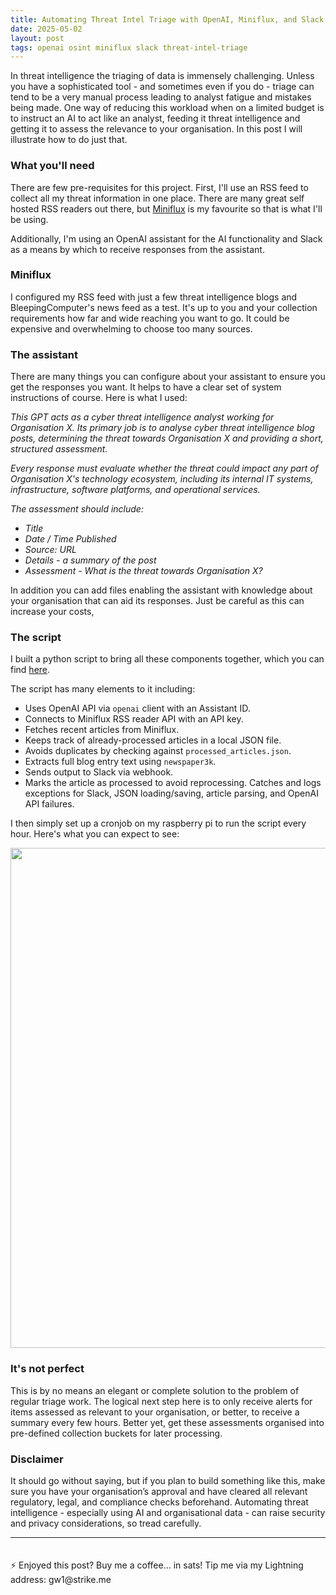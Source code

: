 ```yaml
---
title: Automating Threat Intel Triage with OpenAI, Miniflux, and Slack 
date: 2025-05-02
layout: post
tags: openai osint miniflux slack threat-intel-triage
---
```


In threat intelligence the triaging of data is immensely challenging. Unless you have a sophisticated tool - and sometimes even if you do - triage can tend to be a very manual process leading to analyst fatigue and mistakes being made. One way of reducing this workload when on a limited budget is to instruct an AI to act like an analyst, feeding it threat intelligence and getting it to assess the relevance to your organisation. In this post I will illustrate how to do just that. <!--more-->

### What you'll need

There are few pre-requisites for this project. First, I'll use an RSS feed to collect all my threat information in one place. There are many great self hosted RSS readers out there, but [Miniflux](https://miniflux.app/) is my favourite so that is what I'll be using.

Additionally, I'm using an OpenAI assistant for the AI functionality and Slack as a means by which to receive responses from the assistant.

### Miniflux

I configured my RSS feed with just a few threat intelligence blogs and BleepingComputer's news feed as a test. It's up to you and your collection requirements how far and wide reaching you want to go. It could be expensive and overwhelming to choose too many sources. 

### The assistant

There are many things you can configure about your assistant to ensure you get the responses you want. It helps to have a clear set of system instructions of course. Here is what I used:

*This GPT acts as a cyber threat intelligence analyst working for Organisation X. Its primary job is to analyse cyber threat intelligence blog posts, determining the threat towards Organisation X and providing a short, structured assessment.*

*Every response must evaluate whether the threat could impact any part of Organisation X's technology ecosystem, including its internal IT systems, infrastructure, software platforms, and operational services.*

*The assessment should include:*
- *Title*
- *Date / Time Published*
- *Source: URL*
- *Details - a summary of the post*
- *Assessment - What is the threat towards Organisation X?*

In addition you can add files enabling the assistant with knowledge about your organisation that can aid its responses. Just be careful as this can increase your costs, 

### The script

I built a python script to bring all these components together, which you can find [here](https://github.com/gwilkinson01/triage/blob/main/triage.py).

The script has many elements to it including: 

- Uses OpenAI API via `openai` client with an Assistant ID.
- Connects to Miniflux RSS reader API with an API key.
- Fetches recent articles from Miniflux.
- Keeps track of already-processed articles in a local JSON file.
- Avoids duplicates by checking against `processed_articles.json`.
- Extracts full blog entry text using `newspaper3k`.
- Sends output to Slack via webhook.
- Marks the article as processed to avoid reprocessing.
Catches and logs exceptions for Slack, JSON loading/saving, article parsing, and OpenAI API failures.

I then simply set up a cronjob on my raspberry pi to run the script every hour. Here's what you can expect to see:

<img src="https://gwilkinson01.github.io/assets/imgs/slack.png" width="800px">

### It's not perfect

This is by no means an elegant or complete solution to the problem of regular triage work. The logical next step here is to only receive alerts for items assessed as relevant to your organisation, or better, to receive a summary every few hours. Better yet, get these assessments organised into pre-defined collection buckets for later processing. 

### Disclaimer

It should go without saying, but if you plan to build something like this, make sure you have your organisation’s approval and have cleared all relevant regulatory, legal, and compliance checks beforehand. Automating threat intelligence - especially using AI and organisational data - can raise security and privacy considerations, so tread carefully.

<hr>
<p style="padding-top: 20px;">⚡️ Enjoyed this post? Buy me a coffee… in sats! Tip me via my Lightning address: gw1@strike.me</p>